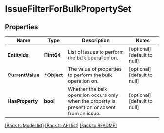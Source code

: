 # IssueFilterForBulkPropertySet

## Properties
Name | Type | Description | Notes
------------ | ------------- | ------------- | -------------
**EntityIds** | **[]int64** | List of issues to perform the bulk operation on. | [optional] [default to null]
**CurrentValue** | [***Object**](.md) | The value of properties to perform the bulk operation on. | [optional] [default to null]
**HasProperty** | **bool** | Whether the bulk operation occurs only when the property is present on or absent from an issue. | [optional] [default to null]

[[Back to Model list]](../README.md#documentation-for-models) [[Back to API list]](../README.md#documentation-for-api-endpoints) [[Back to README]](../README.md)


